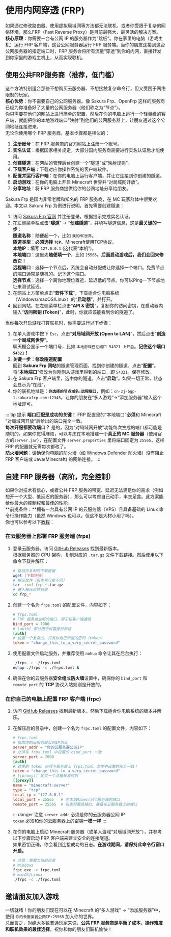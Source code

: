 # 使用内网穿透 (FRP)

如果通过修改路由器、使用虚拟局域网等方法都无法联机，或者你受限于复杂的网络环境，那么FRP（Fast Reverse Proxy）是目前最强大、最灵活的解决方案。  
**核心原理**：你需要一台有公网 IP 的服务器作为“跳板”。你在家里的电脑（游戏主机）运行 FRP 客户端，这台公网服务器运行 FRP 服务端。当你的朋友连接到这台公网服务器的指定端口时，FRP 服务会将所有流量“穿透”到你的内网，直接转发到你家里的游戏主机上，从而实现联机。

## 使用公共FRP服务商（推荐，低门槛）

这个方法特别适合那些不想购买云服务器、不想接触复杂命令行，但又受困于网络限制的玩家。  
**核心优势**：你不需要自己的公网服务器。像 Sakura Frp、OpenFrp 这样的服务商已经为你准备好了大量的公网服务器（他们称之为“节点”）。  
你只需要在他们的网站上进行简单的配置，然后在你的电脑上运行一个轻量级的客户端，就能把你的本地游戏端口“映射”到他们的公网服务器上，让朋友通过这个公网地址连接进来。  
无论你使用哪个 FRP 服务商，基本步骤都是相似的：

1. **注册账号**：在 FRP 服务商的官方网站上注册一个账号。
2. **实名认证**：根据国家相关规定，大部分国内服务商需要进行实名认证后才能使用。
3. **创建隧道**：在网站的管理后台创建一个“隧道”或“映射规则”。
4. **下载客户端**：下载对应你操作系统的客户端软件。
5. **配置并运行客户端**：在你的电脑上运行客户端，并让它连接到你创建的隧道。
6. **启动游戏**：在你的电脑上开启 Minecraft 世界并“对局域网开放”。
7. **分享地址**：将 FRP 服务商提供给你的公网地址分享给朋友。

Sakura Frp 是国内非常老牌和知名的 FRP 服务商，在 MC 玩家群体中很受欢迎。本文以 Sakura Frp 为例进行说明，首先需要创建隧道：

1. 访问 [Sakura Frp 官网](https://www.natfrp.com/) 并注册登录。根据提示完成实名认证。
2. 在左侧菜单栏点击“**隧道**” -> “**创建隧道**”，并填写隧道信息，这是**最关键的一步**：  
**隧道名称**：随便起一个，比如 `我的MC世界`。  
**隧道类型**：**必须选择 `TCP`**。Minecraft使用TCP协议。  
**本地IP**：填写 `127.0.0.1` (这代表“本机”)。  
**本地端口**：这里先**随便填一个**，比如 `25565`。**后面启动游戏后，我们会回来修改它！**  
**远程端口**：选择一个节点后，系统会自动分配或让你选择一个端口。免费节点的端口通常是随机的。记下这个端口。  
**选择节点**：选择一个离你地理位置近、延迟低的节点。你可以Ping一下节点地址来测试延迟。
3. 在网站上方菜单点击“**软件下载**”，下载适合你电脑系统（Windows/macOS/Linux）的“**启动器**”，并打开。
4. 回到网站，在左侧菜单栏点击“**API & 密钥**”，复制你的访问密钥，在启动器内输入“**访问密钥 (Token)**”，此时，你就应该能看到你的隧道了。

当你每次开启游戏打算联机时，你需要进行以下步骤：

1. 在单人游戏中按下 `Esc`，点击“**对局域网开放 (Open to LAN)**”，然后点击“**创造一个局域网世界**”。  
聊天框会显示一个端口号，比如 `本地游戏已在端口 54321 上开启`。**记住这个端口 `54321`！**
2. **关键一步：修改隧道配置**  
回到 **Sakura Frp 网站**的隧道管理页面，找到你创建的隧道，点击“**配置**”。  
将“**本地端口**”修改为你刚刚从游戏里得到的端口，即 `54321`。保存修改。
3. 在 Sakura Frp 客户端里，选中你的隧道，点击“**启动**”。如果一切正常，状态会显示为“在线”。
4. 你的联机地址是：**`你选择的节点域名:远程端口`**，例如：`cn-zj-bgp-1.sakurafrp.com:12345`，让你的朋友在“多人游戏”->“添加服务器”输入这个地址即可。

::: tip 提示
**端口匹配是成功的关键！** FRP 配置里的“本地端口”**必须**和 Minecraft “对局域网开放”后给出的端口完全一致。  
**每次开服都要改端口？** 是的，因为“对局域网开放”功能每次生成的端口都可能是随机的。如果你觉得麻烦，可以考虑在本地搭建一个**真正的 MC 服务器**（使用官方的`server.jar`），在配置文件 `server.properties` 里将端口固定为 `25565`，这样 FRP 的配置就无需每次都改了。  
**防火墙问题**：请确保你电脑的防火墙（如 Windows Defender 防火墙）没有阻止 FRP 客户端或 Java(Minecraft) 的网络连接。
:::

## 自建 FRP 服务器（高阶，完全控制）

如果你对技术有信心，或者公共 FRP 服务的带宽、延迟无法满足你的需求（例如想开一个大型、低延迟的服务器），那么可以考虑自己动手，丰衣足食。此方案能给你最大的控制权和最佳的性能。  
**前提条件：**拥有一台具有公网 IP 的云服务器（VPS）且具备基础的 Linux 命令行操作能力（虽然 Windows 也可以，但这不是大材小用了吗）。  
你也可以参考以下[教程](https://gofrp.org/zh-cn/)：

### 在云服务器上部署 FRP 服务端 (frps)

1. 登录云服务器，访问 [GitHub Releases](https://github.com/fatedier/frp/releases) 找到最新版本。  
根据服务器的 CPU 架构，复制对应的 `.tar.gz` 文件下载链接。然后使用以下命令下载并解压：

    ```bash
    # 粘贴你复制的下载链接
    wget [下载链接]
    # 解压文件（版本号可能不同）
    tar -zxvf frp_*.tar.gz 
    # 进入解压后的目录
    cd frp_*
    ```

2. 创建一个名为 `frps.toml` 的配置文件，内容如下：

    ```toml
    # frps.toml
    # FRP 服务端监听的端口，用于和客户端通信
    bind_port = 7000
    # [auth] 部分用于设置身份验证
    [auth]
    # 设置一个复杂的、只有你自己知道的密码（token）
    token = "change_this_to_a_very_secret_password"
    ```

3. 使用配置文件启动服务，并推荐使用 `nohup` 命令让其在后台执行：

    ```bash
    ./frps -c ./frps.toml
    nohup ./frps -c ./frps.toml &
    ```

4. 确保在你的云服务器**安全组**或**防火墙**设置中，确保你的 `bind_port` 和 `remote_port` 的 **TCP** 协议入站规则是开放的。

### 在你自己的电脑上配置 FRP 客户端 (frpc)

1. 访问 [GitHub Releases](https://github.com/fatedier/frp/releases) 找到最新版本，然后下载适合你电脑系统的版本并解压。
2. 在解压后的目录中，创建一个名为 `frpc.toml` 的配置文件，内容如下：

    ```toml
    # frpc.toml
    # 指向你的云服务器公网IP地址
    server_addr = "你的云服务器公网IP"
    # 必须与 frps.toml 中设置的 bind_port 一致
    server_port = 7000
    [auth]
    # 这里的 token 必须与服务器上 frps.toml 文件中设置的完全一致！
    token = "change_this_to_a_very_secret_password"
    # [[proxy]] 定义一个流量转发规则
    [[proxy]]
    name = "minecraft-server"
    type = "tcp"
    local_ip = "127.0.0.1"
    local_port = 25565   # 你本地Minecraft服务器的端口
    remote_port = 25565  # 玩家将要连接的、暴露在云服务器上的端口
    ```

    ::: danger 注意
    `server_addr` 必须是你的云服务器公网 IP  
    `token` 必须和你的云服务器上的密钥**一模一样**
    :::

3. 在你的电脑上启动 Minecraft 服务器（或单人游戏“对局域网开放”），并参考以下步骤启动 FRP 客户端来建立安全的连接隧道。  
如果密钥正确，你会看到连接成功的日志。**在游戏期间，请保持此命令行窗口开启。**

    ```bash
    # 注意：需要为当前目录
    # Windows
    frpc.exe -c frpc.toml
    # macOS/Linux
    ./frpc -c ./frpc.toml
    ```

## 邀请朋友加入游戏

一切就绪！你的朋友们现在可以在 Minecraft 的“多人游戏” -> “添加服务器”中，使用 `你的云服务器公网IP:25565` 加入你的世界。  
总而言之，对绝大多数普通玩家来说，**公共 FRP 服务商是平衡了成本、操作难度和联机效果的最佳选择**。祝你和你的朋友们联机愉快！
